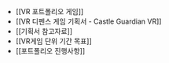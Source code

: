 - [[VR 포트폴리오 게임]]
- [[VR 디펜스 게임 기획서 - Castle Guardian VR]]
- [[기획서 참고자료]]
- [[VR게임 단위 기간 목표]]
- [[포트폴리오 진행사항]]
